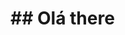 # ## Olá there

<!--
** VAGNERMADOFEITOSA / VAGNERMADOFEITOSA ** é um ✨ _especial_ ✨ repositório porque é um README.md` (este arquivo) aparece em seu perfil do GitHub.

Aqui estão algumas ideias para começar:

- Afilhado eu estou trabalhando atualmente ...
- Afegalhete estou aprendendo atualmente ...
- Afegalhete estou procurando colaborar em ...
- Աde fogo que estou procurando ajuda com ...
- ♢ Me pergunte sobre ...
- Mexendo-se para me alcançar: ...
- Alfabeouns: ...
- ⚡ Curiosidade: ...
-->
